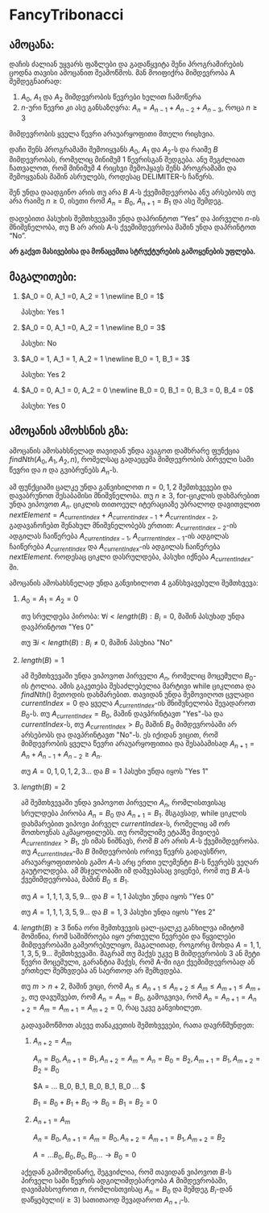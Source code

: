 # FancyTribonacci

## ამოცანა:
დაჩის ძალიან უყვარს ფაზლები და გადაწყვიტა შენი პროგრამირების ცოდნა თავისი ამოცანით შეამოწმოს. მან მოიფიქრა მიმდევრობა A შემდეგნაირად:

1. $A_0$, $A_1$ და $A_2$ მიმდევრობის წევრები ხელით ჩამოწერა
1. $n$-ური წევრი კი ასე განსაზღვრა: $A_n = A_{n-1} + A_{n-2} + A_{n-3}$, როცა $n \geq 3$

მიმდევრობის ყველა წევრი არაუარყოფითი მთელი რიცხვია.

დაჩი შენს პროგრამაში შემოიყვანს $A_0$, $A_1$ და $A_2$-ს და რაიმე $B$ მიმდევრობას, რომელიც მინიმუმ 1 წევრისგან შედგება. ანუ შეგძლიათ ჩათვალოთ, რომ მინიმუმ 4 რიცხვი შემოჰყავს შენს პროგრამაში და შემოყვანას მაშინ ასრულებს, როდესაც DELIMITER-ს ჩაწერს.

შენ უნდა დაადგინო არის თუ არა $B$ $A$-ს ქვემიმდევრობა ანუ არსებობს თუ არა რაიმე $n \geq 0$, ისეთი რომ $A_n = B_0$, $A_{n+1} = B_1$ და ასე შემდეგ.

დადებითი პასუხის შემთხვევაში უნდა დაპრინტოთ “Yes” და პირველი $n$-ის მნიშვნელობა, თუ B არ არის A-ს ქვემიმდევრობა მაშინ უნდა დაპრინტოთ “No”.

**არ გაქვთ მასივებისა და მონაცემთა სტრუქტურების გამოყენების უფლება.**

## მაგალითები:

1.  $A_0 = 0, A_1 =0, A_2 = 1 \newline B_0 = 1$

	პასუხი: Yes 1

1.  $A_0 = 0, A_1 =0, A_2 = 1 \newline B_0 = 3$

	პასუხი: No
1.  $A_0 = 1, A_1 = 1, A_2 = 1 \newline B_0 = 1, B_1 = 3$

	პასუხი: Yes 2
1.  $A_0 = 0, A_1 = 0, A_2 = 0 \newline B_0 = 0, B_1 = 0, B_3 = 0, B_4 = 0$

	პასუხი: Yes 0

## ამოცანის ამოხსნის გზა:

ამოცანის ამოსახსნელად თავიდან უნდა ავაგოთ დამხრარე ფუნქცია $findNth(A_0, A_1, A_2, n)$, რომელსაც გადაეცემა მიმდევრობის პირველი სამი წევრი და $n$ და გვიბრუნებს $A_n$-ს.

ამ ფუნქციაში ცალკე უნდა განვიხილოთ $n = 0, 1, 2$ შემთხვევები და დავაბრუნოთ შესაბამისი მნიშვნელობა. თუ $n \geq 3$, for-ციკლის დახმარებით უნდა ვიპოვოთ $A_n$. ციკლის თითოეულ იტერაციაზე უბრალოდ დავითვლით $nextElement = A_{currentIndex} + A_{currentIndex-1} + A_{currentIndex-2}$, გადავაჩოჩებთ შენახულ მნიშვნელობებს ერთით: $A_{currentIndex-2}$-ის ადგილას ჩაიწერება $A_{currentIndex-1}$, $A_{currrentIndex-1}$-ის ადგილას ჩაიწერება $A_{currentIndex}$ და $A_{currentIndex}$-ის ადგილას ჩაიწერება $nextElement$. როდესაც ციკლი დასრულდება, პასუხი იქნება $A_{currentIndex}$-ში.

ამოცანის ამოსახსნელად უნდა განვიხილოთ 4 განსხვავებული შემთხვევა:
1. $A_0 = A_1 = A_2 = 0$

	თუ სრულდება პირობა: $\forall i < length(B) : B_i = 0$, მაშინ პასუხად უნდა დავპრინტოთ "Yes 0"

	თუ $\exists i < length(B) : B_i \neq 0$, მაშინ პასუხია "No"

1. $length(B) = 1$
	
	ამ შემთხვევაში უნდა ვიპოვოთ პირველი $A_n$, რომელიც მოცემული $B_0$-ის ტოლია. ამის გაკეთება შესაძლებელია მარტივი while ციკლითა და $findNth()$ მეთოდის დახმარებით. თავიდან უნდა შემოვიღოთ ცვლადი $currentIndex = 0$ და ყველა $A_{currentIndex}$-ის მნიშვნელობა შევადაროთ $B_0$-ს. თუ $A_{currentIndex} = B_0$, მაშინ დავპრინტავთ "Yes"-სა და $currentIndex$-ს, თუ $A_{currentIndex} > B_0$ მაშინ $B_0$ მიმდევრობაში არ არსებობს და დავპრინტავთ "No"-ს. ეს იქიდან ვიცით, რომ მიმდევრობის ყველა წევრი არაუარყოფითია და შესაბამისად $A_{n+1} = A_n + A_{n-1} + A_{n-2} \geq A_n$.

	თუ $A = 0, 1, 0, 1, 2, 3...$ და $B = 1$
	პასუხი უნდა იყოს "Yes 1"

1. $length(B) = 2$

	ამ შემთხვევაში უნდა ვიპოვოთ პირველი $A_n$, რომლისთვისაც სრულდება პირობა $A_n = B_0$ და $A_{n+1} = B_1$. მსგავსად, while ციკლის დახმარებით ვიპოვი პირველ $currentIndex$-ს, რომელიც ამ ორ მოთხოვნას აკმაყოფილებს. თუ რომელიმე ეტაპზე მივიღებ $A_{currentIndex} > B_1$, ეს იმას ნიშნავს, რომ $B$ არ არის $A$-ს ქვემიმდევრობა. თუ $A_{currentIndex}$-მა $B$ მიმდევრობის ორივე წევრს გადაუსწრო, არაუარყოფითობის გამო $A$-ს არც ერთი ელემენტი $B$-ს წევრებს ვეღარ გაუტოლდება. ამ მსჯელობაში იმ დაშვებასაც ვიყენებ, რომ თუ $B$ $A$-ს ქვემიმდევრობაა, მაშინ $B_0 \leq B_1$.

	თუ $A = 1, 1, 1, 3, 5, 9...$ და $B = 1, 1$
	პასუხი უნდა იყოს "Yes 0"

	თუ $A = 1, 1, 1, 3, 5, 9...$ და $B = 1, 3$
	პასუხი უნდა იყოს "Yes 2"

1. $length(B) \geq 3$
	წინა ორი შემთხვევის ცალ-ცალკე განხილვა იმიტომ მომიწია, რომ საშიშროება იყო ერთეული წევრები და წყვილები მიმდევრობაში გამეორებულიყო, მაგალითად, როგორც მოხდა $A = 1, 1, 1, 3, 5, 9...$ შემთხვევაში. მაგრამ თუ მაქვს უკვე B მიმდევრობის 3 ან მეტი წევრი მოცემული, გარანტია მაქვს, რომ A-ში იგი ქვემიმდევრობად ან ერთხელ შემხვდება ან საერთოდ არ შემხვდება. 

	თუ $m > n + 2$, მაშინ ვიცი, რომ $A_n \leq A_{n+1} \leq A_{n+2} \leq A_m \leq A_{m+1} \leq A_{m+2}$, თუ დავუშვებთ, რომ $A_n = A_m = B_0$, გამოგვივა, რომ $A_n = A_{n+1} = A_{n+2} = A_m = A_{m+1} = A_{m+2} = 0$, რაც უკვე განვიხილეთ.

	გადავამოწმოთ ასევე თანაკვეთის შემთხვევები, რათა დავრწმუნდეთ:

	1. $A_{n+2} = A_m$

		$A_n = B_0, A_{n+1} = B_1, A_{n+2} = A_m = A_n = B_0 = B_2, A_{m+1} = B_1, A_{m+2} = B_2 = B_0$

		$A = ... B_0, B_1, B_0, B_1, B_0 ... $

		$B_1 = B_0 + B_1 + B_0 \rightarrow B_0 = B_1 = B_2 = 0$

	1. $A_{n+1} = A_m$

		$A_n = B_0, A_{n+1} = A_m = B_0, A_{n+2} = A_{m+1} = B_1, A_{m+2} = B_2$

		$A = ... B_0, B_0, B_0, B_0 ... \rightarrow B_0 = 0$

	აქედან გამომდინარე, შეგვიძლია, რომ თავიდან ვიპოვოთ $B$-ს პირველი სამი წევრის ადგილიმდებარეობა $A$ მიმდევრობაში, დავიმახსოვროთ $n$, რომლისთვისაც $A_n = B_0$ და შემდეგ $B_i$-დან დაწყებული($i \geq 3$) სათითაოდ შევადაროთ $A_{n+i}$-ს.